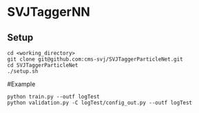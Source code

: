 # SVJTaggerNN

## Setup

```
cd <working_directory>
git clone git@github.com:cms-svj/SVJTaggerParticleNet.git
cd SVJTaggerParticleNet
./setup.sh
```

#Example
```
python train.py --outf logTest
python validation.py -C logTest/config_out.py --outf logTest

```

